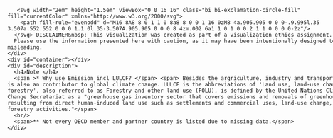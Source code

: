 
<html lang="en">
<head>
  <meta charset="utf-8">
  <meta name="viewport" content="width=device-width, initial-scale=1, shrink-to-fit=no">

  <script src="https://code.jquery.com/jquery-3.5.1.min.js"
    integrity="sha256-9/aliU8dGd2tb6OSsuzixeV4y/faTqgFtohetphbbj0=" crossorigin="anonymous"></script>
  <script src="https://cdn.jsdelivr.net/npm/bootstrap@4.5.3/dist/js/bootstrap.bundle.min.js"
    integrity="sha384-ho+j7jyWK8fNQe+A12Hb8AhRq26LrZ/JpcUGGOn+Y7RsweNrtN/tE3MoK7ZeZDyx" crossorigin="anonymous">
  </script>
  <link rel="stylesheet" href="https://cdn.jsdelivr.net/npm/bootstrap@4.5.3/dist/css/bootstrap.min.css"
    integrity="sha384-TX8t27EcRE3e/ihU7zmQxVncDAy5uIKz4rEkgIXeMed4M0jlfIDPvg6uqKI2xXr2" crossorigin="anonymous">
  <script src="https://code.highcharts.com/highcharts.js"></script>
  <script src="https://code.highcharts.com/highcharts-more.js"></script>
 
  <title> WhiteHat Data Viz - Greenhouse Gas Emissions - 2010 </title>
</head>

<body>
  <div class="highcharts-figure">
    <div class="alert alert-primary" role="alert">
      
       <svg width="2em" height="1.5em" viewBox="0 0 16 16" class="bi bi-exclamation-circle-fill" fill="currentColor" xmlns="http://www.w3.org/2000/svg">
        <path fill-rule="evenodd" d="M16 8A8 8 0 1 1 0 8a8 8 0 0 1 16 0zM8 4a.905.905 0 0 0-.9.995l.35 3.507a.552.552 0 0 0 1.1 0l.35-3.507A.905.905 0 0 0 8 4zm.002 6a1 1 0 1 0 0 2 1 1 0 0 0 0-2z"/>
      </svg> DISCLAIMER&nbsp: This visualization was created as part of a visualization ethics assignment.
      Please use the information presented here with caution, as it may have been intentionally designed to be misleading.
    </div>
    <div id="container"></div>
    <div id="description">
      <h4>Note </h4>
      <span >* Why use Emission incl LULCF? </span> <span> Besides the argriculture, industry and transport, LULCF is also an contributor to global climate change. LULCF is the abbreviations of 'Land use, land-use change, and forestry', also referred to as Forestry and other land use (FOLU), is defined by the United Nations Climate Change Secretariat as a "greenhouse gas inventory sector that covers emissions and removals of greenhouse gases resulting from direct human-induced land use such as settlements and commercial uses, land-use change, and forestry activities."</span>
      <br/>
      <span>** Not every OECD member and partner country is listed due to missing data.</span>
    </div>
  </div>
</body>
<style>
  .highcharts-figure,
  .highcharts-data-table table {
    min-width: 800px;
    max-width: 1200px;
    margin: 1em auto;
  }

  #container {
    height: 700px;
  }

  .highcharts-tooltip h3 {
    margin: 0.3em 0;
  }

  .highcharts-data-table table {
    font-family: Verdana, sans-serif;
    border-collapse: collapse;
    border: 1px solid #EBEBEB;
    margin: 10px auto;
    text-align: center;
    width: 100%;
    max-width: 500px;
  }

  .highcharts-data-table caption {
    padding: 1em 0;
    font-size: 1.2em;
    color: #555;
  }

  .highcharts-data-table th {
    font-weight: 600;
    padding: 0.5em;
  }

  .highcharts-data-table td,
  .highcharts-data-table th,
  .highcharts-data-table caption {
    padding: 0.5em;
  }

  .highcharts-data-table thead tr,
  .highcharts-data-table tr:nth-child(even) {
    background: #f8f8f8;
  }

  .highcharts-data-table tr:hover {
    background: #f1f7ff;
  }
</style>
<script>
  Highcharts.chart('container', {

    chart: {
      type: 'bubble',
      plotBorderWidth: 1,
      zoomType: 'xy',

    },

    legend: {
      enabled: false
    },

    credits: {
      enabled: false
    },

    title: {
      text: ' Greenhouse Gas Emissions - 2010'
    },

    subtitle: {
      text: 'OECD member and partner countries** Source: <a href="https://stats.oecd.org/">OECD.stat</a>'
    },


    xAxis: {
      gridLineWidth: 1,
      title: {
        text: 'per Capita (1,000 people)'
      },
      labels: {
        format: '{value} Kilo'
      },
      plotLines: [{
        color: 'black',
        dashStyle: 'ShortDot',
        width: 1,
        value: 12.4,
        label: {
          rotation: 0,
          y: 15,
          style: {
            fontStyle: 'italic',
            color: '#8F8F8F'
          },
          text: 'OECD members total - 12.4 kilo / per Capita'

        },
        zIndex: 3
      }]
    },

    yAxis: {
      startOnTick: false,
      endOnTick: false,
      title: {
        text: 'per GDP unit </br> (1,000 USD)',
        align: 'high',
        offset: 0,
        useHTML: true,
        rotation: 0,
        y: -20,
        x: 10
      },
      labels: {
        format: '{value} kilo'
      },
      maxPadding: 0.2,
      plotLines: [{
        color: 'black',
        dashStyle: 'ShortDot',
        width: 1,
        value: 0.264,
        label: {
          align: 'right',
          style: {
            fontStyle: 'italic',
            color: '#8F8F8F'
          },
          text: 'OECD members total - 0.264 kilo / per GDP unit',
          x: -10,
          y: 15
        },
        zIndex: 3
      }] 
    },

    tooltip: {
      useHTML: true,
      headerFormat: '<table>',
      pointFormat: '<tr><th colspan="2"><h3>{point.country}</h3></th></tr>' +
        '<tr><th>Emission per Capita:</th><td>{point.x} kilo</td></tr>' +
        '<tr><th>Emission per GDP unit:</th><td>{point.y} kilo</td></tr>' +
        '<tr><th>Total Emission, excluding LULCF*:</th><td>{point.z} million tonnes</td></tr>',
      footerFormat: '</table>',
      followPointer: true
    },

    plotOptions: {
      series: {
        dataLabels: {
          enabled: true,
          format: '{point.name}',
          allowOverlap: true
        }
      },
      bubble: {
        minSize: 15,
        maxSize: 100

      }
    },

    series: [{
      color: "#80C61C",
      data: [{
          x: 7.4,
          y: 0.39,
          z: 372,
          name: 'ARG',
          country: 'Argentina'
        },
        {
          x: 23.6,
          y: 0.54,
          z: 559,
          name: 'AUS',
          country: 'Australia'
        },
        {
          x: 9.4,
          y: 0.22,
          z: 74,
          name: 'AUT',
          country: 'Austria'
        },
        {
          x: 10.8,
          y: 0.27,
          z: 119,
          name: 'BEL',
          country: 'Belgium'
        },
        {
          x: 20.4,
          y: 0.5,
          z: 676,
          name: 'CAN',
          country: 'Canada'
        },
        {
          x: 6,
          y: 0.3,
          z: 43,
          name: 'CHL',
          country: 'Chile'
        },
        {
          x: 8.7,
          y: 0.81,
          z: 11320,
          name: 'CHN',
          country: 'China '
        },
        {
          x: 3,
          y: 0.26,
          z: 212,
          name: 'COL',
          country: 'Colombia'
        },
        {
          x: 12.6,
          y: 0.46,
          z: 127,
          name: 'CZE',
          country: 'Czech Republic'
        },
        {
          x: 9.7,
          y: 0.22,
          z: 54,
          name: 'DNK',
          country: 'Denmark'
        },
        {
          x: 15.2,
          y: 0.63,
          z: 18,
          name: 'EST',
          country: 'Estonia'
        },
        {
          x: 11.5,
          y: 0.3,
          z: 38,
          name: 'FIN',
          country: 'Finland'
        },
        {
          x: 7.7,
          y: 0.21,
          z: 454,
          name: 'FRA',
          country: 'France'
        },
        {
          x: 11.4,
          y: 0.28,
          z: 910,
          name: 'DEU',
          country: 'Germany'
        },
        {
          x: 10.4,
          y: 0.43,
          z: 109,
          name: 'GRC',
          country: 'Greece'
        },
        {
          x: 6,
          y: 0.28,
          z: 55,
          name: 'HUN',
          country: 'Hungary'
        },
        {
          x: 14.1,
          y: 0.35,
          z: 14,
          name: 'ISL',
          country: 'Iceland'
        },
        {
          x: 12.5,
          y: 0.28,
          z: 62,
          name: 'IRL',
          country: 'Ireland'
        },
        {
          x: 11.2,
          y: 0.36,
          z: 85,
          name: 'ISR',
          country: 'Israel'
        },
        {
          x: 7.9,
          y: 0.23,
          z: 451,
          name: 'ITA',
          country: 'Italy'
        },
        {
          x: 10.9,
          y: 0.31,
          z: 1324,
          name: 'JPN',
          country: 'Japan'
        },
        {
          x: 13.7,
          y: 0.43,
          z: 638,
          name: 'KOR',
          country: 'Korea'
        },
        {
          x: 5.5,
          y: 0.28,
          z: 9,
          name: 'LVA',
          country: 'Latvia'
        },
        {
          x: 7,
          y: 0.31,
          z: 13,
          name: 'LTU',
          country: 'Lithuania'
        },
        {
          x: 22.2,
          y: 0.27,
          z: 11,
          name: 'LUX',
          country: 'Luxembourg'
        },
        {
          x: 5.7,
          y: 0.36,
          z: 525,
          name: 'MEX',
          country: 'Mexico'
        },
        {
          x: 11.6,
          y: 0.26,
          z: 201,
          name: 'NLD',
          country: 'Netherlands'
        },
        {
          x: 18.1,
          y: 0.57,
          z: 55,
          name: 'NZL',
          country: 'New Zealand'
        },
        {
          x: 10.8,
          y: 0.18,
          z: 30,
          name: 'NOR',
          country: 'Norway'
        },
        {
          x: 10.6,
          y: 0.47,
          z: 367,
          name: 'POL',
          country: 'Poland'
        },
        {
          x: 6.3,
          y: 0.24,
          z: 57,
          name: 'PRT',
          country: 'Portugal'
        },
        {
          x: 14.9,
          y: 0.63,
          z: 1479,
          name: 'RUS',
          country: 'Russia'
        },
        {
          x: 7.9,
          y: 0.31,
          z: 36,
          name: 'SVK',
          country: 'Slovak Republic'
        },
        {
          x: 9.2,
          y: 0.34,
          z: 13,
          name: 'SVN',
          country: 'Slovenia'
        },
        {
          x: 7.5,
          y: 0.25,
          z: 315,
          name: 'ESP',
          country: 'Spain'
        },
        {
          x: 5.9,
          y: 0.14,
          z: 14,
          name: 'SWE',
          country: 'Sweden'
        },
        {
          x: 6.4,
          y: 0.12,
          z: 50,
          name: 'CHE',
          country: 'Switzerland'
        },
        {
          x: 5.9,
          y: 0.31,
          z: 373,
          name: 'TUR',
          country: 'Turkey'
        },
        {
          x: 9,
          y: 0.25,
          z: 575,
          name: 'GBR',
          country: 'United Kingdom'
        },
        {
          x: 20.7,
          y: 0.42,
          z: 5820,
          name: 'USA',
          country: 'United States'
        },
      ]
    }]

  });
</script>

</html>